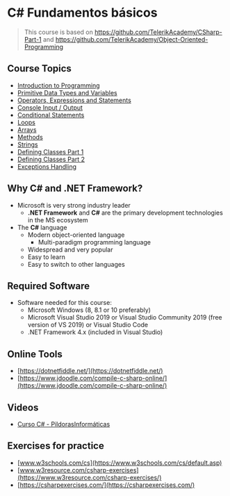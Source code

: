 # C# Fundamentos básicos

> This course is based on https://github.com/TelerikAcademy/CSharp-Part-1 and https://github.com/TelerikAcademy/Object-Oriented-Programming

## Course Topics

- [Introduction to Programming](Topics/01.%20Introduction-to-Programming/README.md)
- [Primitive Data Types and Variables](Topics/02.%20Data-Types-and-Variables/README.md)
- [Operators, Expressions and Statements](Topics/03.%20Operators-and-Expressions/README.md)
- [Console Input / Output](Topics/04.%20Console-In-and-Out/README.md)
- [Conditional Statements](Topics/05.%20Conditional-Statement/README.md)
- [Loops](Topics/06.%20Loops/README.md)
- [Arrays](Topics/07.%20Arrays/README.md)
- [Methods](Topics/08.%20Methods/README.md)
- [Strings](Topics/09.%20Strings/README.md)
- [Defining Classes Part 1](Topics/10.%20Defining-Classes-Part-1/README.md)
- [Defining Classes Part 2](Topics/11.%20Defining-Classes-Part-2/README.md)
- [Exceptions Handling](Topics/12.%20Exceptions-Handling/README.md)

## Why C# and .NET Framework?

- Microsoft is very strong industry leader
  - **.NET Framework** and **C#** are the primary development technologies in the MS ecosystem
- The **C#** language
  - Modern object-oriented language
    - Multi-paradigm programming language
  - Widespread and very popular
  - Easy to learn
  - Easy to switch to other languages

## Required Software

- Software needed for this course:
  - Microsoft Windows (8, 8.1 or 10 preferably)
  - Microsoft Visual Studio 2019 or Visual Studio Community 2019 (free version of VS 2019) or Visual Studio Code
  - .NET Framework 4.x (included in Visual Studio)

## Online Tools

- [https://dotnetfiddle.net/](https://dotnetfiddle.net/)
- [https://www.jdoodle.com/compile-c-sharp-online/](https://www.jdoodle.com/compile-c-sharp-online/)

## Videos

- [Curso C# - PildorasInformáticas](https://youtu.be/6EBNIgkrU74)

## Exercises for practice

- [www.w3schools.com/cs](https://www.w3schools.com/cs/default.asp)
- [www.w3resource.com/csharp-exercises](https://www.w3resource.com/csharp-exercises/)
- [https://csharpexercises.com/](https://csharpexercises.com/)